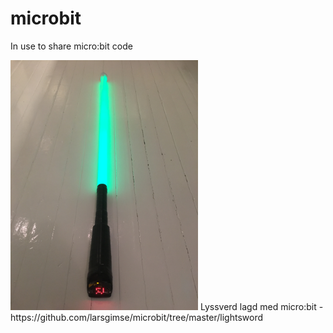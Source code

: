 # microbit

In use to share micro:bit code


<img src="https://github.com/udirbetalab/microbit/blob/master/lightsword_microbit.JPG" width=300>
Lyssverd lagd med micro:bit - https://github.com/larsgimse/microbit/tree/master/lightsword
